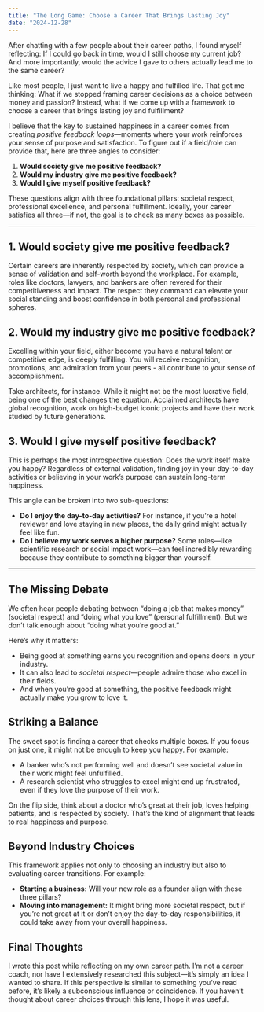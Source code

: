 ```yaml
---
title: "The Long Game: Choose a Career That Brings Lasting Joy"
date: "2024-12-28"
---
```


After chatting with a few people about their career paths, I found myself reflecting: If I could go back in time, would I still choose my current job? And more importantly, would the advice I gave to others actually lead me to the same career?

Like most people, I just want to live a happy and fulfilled life. That got me thinking: What if we stopped framing career decisions as a choice between money and passion? Instead, what if we come up with a framework to choose a career that brings lasting joy and fulfillment?

I believe that the key to sustained happiness in a career comes from creating _positive feedback loops_—moments where your work reinforces your sense of purpose and satisfaction. To figure out if a field/role can provide that, here are three angles to consider:

1. **Would society give me positive feedback?**
2. **Would my industry give me positive feedback?**
3. **Would I give myself positive feedback?**

These questions align with three foundational pillars: societal respect, professional excellence, and personal fulfillment. Ideally, your career satisfies all three—if not, the goal is to check as many boxes as possible.

---

## 1. Would society give me positive feedback?

Certain careers are inherently respected by society, which can provide a sense of validation and self-worth beyond the workplace. For example, roles like doctors, lawyers, and bankers are often revered for their competitiveness and impact. The respect they command can elevate your social standing and boost confidence in both personal and professional spheres.

## 2. Would my industry give me positive feedback?

Excelling within your field, either become you have a natural talent or competitive edge, is deeply fulfilling. You will receive recognition, promotions, and admiration from your peers - all contribute to your sense of accomplishment.

Take architects, for instance. While it might not be the most lucrative field, being one of the best changes the equation. Acclaimed architects have global recognition, work on high-budget iconic projects and have their work studied by future generations.

## 3. Would I give myself positive feedback?

This is perhaps the most introspective question: Does the work itself make you happy? Regardless of external validation, finding joy in your day-to-day activities or believing in your work’s purpose can sustain long-term happiness.

This angle can be broken into two sub-questions:

- **Do I enjoy the day-to-day activities?** For instance, if you’re a hotel reviewer and love staying in new places, the daily grind might actually feel like fun.
- **Do I believe my work serves a higher purpose?** Some roles—like scientific research or social impact work—can feel incredibly rewarding because they contribute to something bigger than yourself.

---

## The Missing Debate

We often hear people debating between “doing a job that makes money” (societal respect) and “doing what you love” (personal fulfillment). But we don’t talk enough about “doing what you’re good at.”

Here’s why it matters:

- Being good at something earns you recognition and opens doors in your industry.
- It can also lead to _societal respect_—people admire those who excel in their fields.
- And when you’re good at something, the positive feedback might actually make you grow to love it.

## Striking a Balance

The sweet spot is finding a career that checks multiple boxes. If you focus on just one, it might not be enough to keep you happy. For example:

- A banker who’s not performing well and doesn’t see societal value in their work might feel unfulfilled.
- A research scientist who struggles to excel might end up frustrated, even if they love the purpose of their work.

On the flip side, think about a doctor who’s great at their job, loves helping patients, and is respected by society. That’s the kind of alignment that leads to real happiness and purpose.

## Beyond Industry Choices

This framework applies not only to choosing an industry but also to evaluating career transitions. For example:

- **Starting a business:** Will your new role as a founder align with these three pillars?
- **Moving into management:** It might bring more societal respect, but if you’re not great at it or don’t enjoy the day-to-day responsibilities, it could take away from your overall happiness.

## Final Thoughts

I wrote this post while reflecting on my own career path. I’m not a career coach, nor have I extensively researched this subject—it’s simply an idea I wanted to share. If this perspective is similar to something you’ve read before, it’s likely a subconscious influence or coincidence. If you haven’t thought about career choices through this lens, I hope it was useful.
